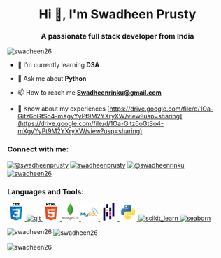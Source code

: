 <h1 align="center">Hi 👋, I'm Swadheen Prusty</h1>
<h3 align="center">A passionate full stack developer from India</h3>

<p align="left"> <img src="https://komarev.com/ghpvc/?username=swadheen26&label=Profile%20views&color=0e75b6&style=flat" alt="swadheen26" /> </p>

- 🌱 I’m currently learning **DSA**

- 💬 Ask me about **Python**

- 📫 How to reach me **Swadheenrinku@gmail.com**

- 📄 Know about my experiences [https://drive.google.com/file/d/1Oa-Gitz6oGtSo4-mXgyYyPt9M2YXryXW/view?usp=sharing](https://drive.google.com/file/d/1Oa-Gitz6oGtSo4-mXgyYyPt9M2YXryXW/view?usp=sharing)

<h3 align="left">Connect with me:</h3>
<p align="left">
<a href="https://twitter.com/@swadheenprusty" target="blank"><img align="center" src="https://raw.githubusercontent.com/rahuldkjain/github-profile-readme-generator/master/src/images/icons/Social/twitter.svg" alt="@swadheenprusty" height="30" width="40" /></a>
<a href="https://instagram.com/swadheenprusty" target="blank"><img align="center" src="https://raw.githubusercontent.com/rahuldkjain/github-profile-readme-generator/master/src/images/icons/Social/instagram.svg" alt="swadheenprusty" height="30" width="40" /></a>
<a href="https://www.hackerrank.com/profile/swadheenrinku" target="blank"><img align="center" src="https://raw.githubusercontent.com/rahuldkjain/github-profile-readme-generator/master/src/images/icons/Social/hackerrank.svg" alt="@swadheenrinku" height="30" width="40" /></a>
<a href="https://www.leetcode.com/swadheen26" target="blank"><img align="center" src="https://raw.githubusercontent.com/rahuldkjain/github-profile-readme-generator/master/src/images/icons/Social/leet-code.svg" alt="swadheen26" height="30" width="40" /></a>
</p>

<h3 align="left">Languages and Tools:</h3>
<p align="left"> <a href="https://www.w3schools.com/css/" target="_blank" rel="noreferrer"> <img src="https://raw.githubusercontent.com/devicons/devicon/master/icons/css3/css3-original-wordmark.svg" alt="css3" width="40" height="40"/> </a> <a href="https://git-scm.com/" target="_blank" rel="noreferrer"> <img src="https://www.vectorlogo.zone/logos/git-scm/git-scm-icon.svg" alt="git" width="40" height="40"/> </a> <a href="https://www.w3.org/html/" target="_blank" rel="noreferrer"> <img src="https://raw.githubusercontent.com/devicons/devicon/master/icons/html5/html5-original-wordmark.svg" alt="html5" width="40" height="40"/> </a> <a href="https://www.mongodb.com/" target="_blank" rel="noreferrer"> <img src="https://raw.githubusercontent.com/devicons/devicon/master/icons/mongodb/mongodb-original-wordmark.svg" alt="mongodb" width="40" height="40"/> </a> <a href="https://www.mysql.com/" target="_blank" rel="noreferrer"> <img src="https://raw.githubusercontent.com/devicons/devicon/master/icons/mysql/mysql-original-wordmark.svg" alt="mysql" width="40" height="40"/> </a> <a href="https://pandas.pydata.org/" target="_blank" rel="noreferrer"> <img src="https://raw.githubusercontent.com/devicons/devicon/2ae2a900d2f041da66e950e4d48052658d850630/icons/pandas/pandas-original.svg" alt="pandas" width="40" height="40"/> </a> <a href="https://www.python.org" target="_blank" rel="noreferrer"> <img src="https://raw.githubusercontent.com/devicons/devicon/master/icons/python/python-original.svg" alt="python" width="40" height="40"/> </a> <a href="https://scikit-learn.org/" target="_blank" rel="noreferrer"> <img src="https://upload.wikimedia.org/wikipedia/commons/0/05/Scikit_learn_logo_small.svg" alt="scikit_learn" width="40" height="40"/> </a> <a href="https://seaborn.pydata.org/" target="_blank" rel="noreferrer"> <img src="https://seaborn.pydata.org/_images/logo-mark-lightbg.svg" alt="seaborn" width="40" height="40"/> </a> </p>

<p><img align="left" src="https://github-readme-stats.vercel.app/api/top-langs?username=swadheen26&show_icons=true&locale=en&layout=compact" alt="swadheen26" /></p>

<p>&nbsp;<img align="center" src="https://github-readme-stats.vercel.app/api?username=swadheen26&show_icons=true&locale=en" alt="swadheen26" /></p>

<p><img align="center" src="https://github-readme-streak-stats.herokuapp.com/?user=swadheen26&" alt="swadheen26" /></p>

